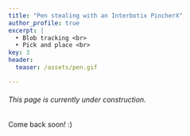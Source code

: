 ```yaml
---
title: "Pen stealing with an Interbotix PincherX"
author_profile: true
excerpt: |
  ‣ Blob tracking <br>
  ‣ Pick and place <br>
key: 3
header:
  teaser: /assets/pen.gif

---
```

###### This page is currently under construction.

Come back soon! :) 